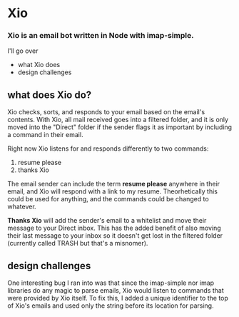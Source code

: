 # Xio

### Xio is an email bot written in Node with imap-simple.

I'll go over
- what Xio does
- design challenges


## what does Xio do?
Xio checks, sorts, and responds to your email based on the email's contents. With Xio, all mail received
goes into a filtered folder, and it is only moved into the "Direct" folder if the sender flags it as important
by including a command in their email.

Right now Xio listens for and responds differently to two commands:

1. resume please
2. thanks Xio

The email sender can include the term __resume please__ anywhere in their email, and Xio
will respond with a link to my resume. Theorhetically this could be used for anything, and the commands
could be changed to whatever. 

__Thanks Xio__ will add the sender's email to a whitelist and move their message to your Direct inbox. This
has the added benefit of also moving their last message to your inbox so it doesn't get lost in the filtered
folder (currently called TRASH but that's a misnomer).

## design challenges

One interesting bug I ran into was that since the imap-simple nor imap libraries do any magic to parse emails,
Xio would listen to commands that were provided by Xio itself. To fix this, I added a unique identifier to the top
of Xio's emails and used only the string before its location for parsing.

